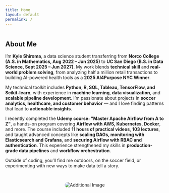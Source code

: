 ```yaml
---
title: Home
layout: default
permalink: /
---
```


<div class="section" style="display: flex; flex-wrap: wrap; gap: 30px; align-items: center;">

  <!-- Text column -->
  <div style="flex: 1; min-width: 300px;">
    <h2>About Me</h2>
    <p>
      I’m <strong>Kyle Shiroma</strong>, a data science student transferring from <strong>Norco College (A.S. in Mathematics, Aug 2022 – Jun 2025)</strong> 
      to <strong>UC San Diego (B.S. in Data Science, Sept 2025 – Jun 2027)</strong>. 
      My work blends <strong>technical skill</strong> and <strong>real-world problem solving</strong>, from analyzing half a million retail transactions 
      to building AI-powered health tools as a <strong>2025 AI4Purpose NYC Winner</strong>.
    </p>
    <p>
      My technical toolkit includes <strong>Python, R, SQL, Tableau, TensorFlow, and Scikit-learn</strong>, with experience in <strong>machine learning</strong>, 
      <strong>data visualization</strong>, and <strong>scalable pipeline development</strong>. 
      I’m passionate about projects in <strong>soccer analytics, healthcare, and customer behavior</strong> — and I love finding patterns 
      that lead to <strong>actionable insights</strong>.
    </p>
    <p>
      I recently completed the <strong>Udemy course: "Master Apache Airflow from A to Z"</strong>, a hands-on program covering 
      <strong>Airflow with AWS, Kubernetes, Docker</strong>, and more. The course included <strong>11 hours of practical videos</strong>, 
      <strong>103 lectures</strong>, and taught advanced concepts like <strong>scaling DAGs, monitoring with Elasticsearch and Grafana</strong>, 
      and <strong>securing Airflow with RBAC and authentication</strong>. This experience strengthened my skills in 
      <strong>production-grade data pipelines</strong> and <strong>workflow orchestration</strong>.
    </p>
    <p>
      Outside of coding, you’ll find me outdoors, on the soccer field, or experimenting with new ways to make data tell a story.
    </p>
  </div>

  <!-- Image column -->
  <div style="flex: 1; min-width: 280px; display: flex; flex-direction: column; gap: 20px; align-items: center;">
    <img src="{{ site.baseurl }}/assets/img/IMG_0482.jpg" alt="Additional Image" style="max-width: 100%; border-radius: 8px; height: auto;">
  </div>

</div>
